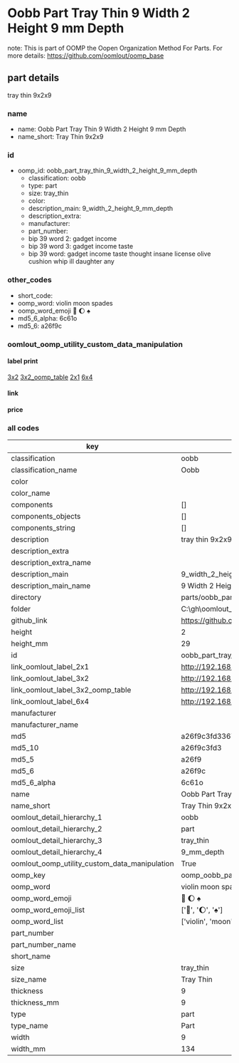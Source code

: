 # Oobb Part Tray Thin 9 Width 2 Height 9 mm Depth  

note: This is part of OOMP the Oopen Organization Method For Parts. For more details: https://github.com/oomlout/oomp_base

##  part details
  



tray thin 9x2x9



### name
* name: Oobb Part Tray Thin 9 Width 2 Height 9 mm Depth
* name_short: Tray Thin 9x2x9 
### id
* oomp_id: oobb_part_tray_thin_9_width_2_height_9_mm_depth
  * classification: oobb
  * type: part
  * size: tray_thin
  * color: 
  * description_main: 9_width_2_height_9_mm_depth
  * description_extra: 
  * manufacturer: 
  * part_number: 
  * bip 39 word 2: gadget income
  * bip 39 word 3: gadget income taste
  * bip 39 word: gadget income taste thought insane license olive cushion whip ill daughter any

### other_codes
* short_code: 
* oomp_word: violin moon spades
* oomp_word_emoji :violin: :moon: :spades:
* md5_6_alpha: 6c61o
* md5_6: a26f9c






### oomlout_oomp_utility_custom_data_manipulation
#### label print
[3x2](http://192.168.1.245:1112/?label=oomp%206c61o)
[3x2_oomp_table](http://192.168.1.108:1112/?label=oomp%206c61o)
[2x1](http://192.168.1.242:1112/?label=oomp%206c61o)
[6x4](http://192.168.1.55:1112/?label=oomp%206c61o)    

#### link

                              

#### price







### all codes 
| key | value |  
| --- | --- |  
| classification | oobb |  
| classification_name | Oobb |  
| color |  |  
| color_name |  |  
| components | [] |  
| components_objects | [] |  
| components_string | [] |  
| description | tray thin 9x2x9 |  
| description_extra |  |  
| description_extra_name |  |  
| description_main | 9_width_2_height_9_mm_depth |  
| description_main_name | 9 Width 2 Height 9 mm Depth |  
| directory | parts/oobb_part_tray_thin_9_width_2_height_9_mm_depth |  
| folder | C:\gh\oomlout_oobb_version_4_generated_parts\things\oobb_part_tray_thin_9_width_2_height_9_mm_depth |  
| github_link | https://github.com/oomlout/oomlout_oomp_part_src/tree/main/parts/oobb_part_tray_thin_9_width_2_height_9_mm_depth |  
| height | 2 |  
| height_mm | 29 |  
| id | oobb_part_tray_thin_9_width_2_height_9_mm_depth |  
| link_oomlout_label_2x1 | http://192.168.1.242:1112/?label=oomp%206c61o |  
| link_oomlout_label_3x2 | http://192.168.1.245:1112/?label=oomp%206c61o |  
| link_oomlout_label_3x2_oomp_table | http://192.168.1.108:1112/?label=oomp%206c61o |  
| link_oomlout_label_6x4 | http://192.168.1.55:1112/?label=oomp%206c61o |  
| manufacturer |  |  
| manufacturer_name |  |  
| md5 | a26f9c3fd336734604ba7e0fbc5ca2f5 |  
| md5_10 | a26f9c3fd3 |  
| md5_5 | a26f9 |  
| md5_6 | a26f9c |  
| md5_6_alpha | 6c61o |  
| name | Oobb Part Tray Thin 9 Width 2 Height 9 mm Depth |  
| name_short | Tray Thin 9x2x9  |  
| oomlout_detail_hierarchy_1 | oobb |  
| oomlout_detail_hierarchy_2 | part |  
| oomlout_detail_hierarchy_3 | tray_thin |  
| oomlout_detail_hierarchy_4 | 9_mm_depth |  
| oomlout_oomp_utility_custom_data_manipulation | True |  
| oomp_key | oomp_oobb_part_tray_thin_9_width_2_height_9_mm_depth |  
| oomp_word | violin moon spades |  
| oomp_word_emoji | :violin: :moon: :spades: |  
| oomp_word_emoji_list | [':violin:', ':moon:', ':spades:'] |  
| oomp_word_list | ['violin', 'moon', 'spades'] |  
| part_number |  |  
| part_number_name |  |  
| short_name |  |  
| size | tray_thin |  
| size_name | Tray Thin |  
| thickness | 9 |  
| thickness_mm | 9 |  
| type | part |  
| type_name | Part |  
| width | 9 |  
| width_mm | 134 |  
